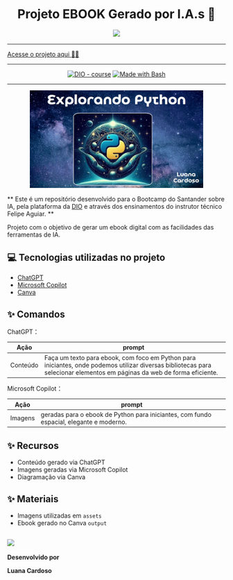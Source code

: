 
<h1 align="center"> Projeto EBOOK Gerado por I.A.s 🤖</h1>

<p align="center">
    <img width="100" src=".github/assets/banner.png">
</p>

-------
<a href="https://github.com/luanaxcardoso/ebook-feito-por-IA/blob/main/output/Explorando-Python.pdf">Acesse o projeto aqui 🤖🐍 </a>

--------
<p align="center">
<a href="https://dio.me/"><img src="https://img.shields.io/badge/DIO-Course-28DA77?logo=youtube" alt="DIO - course"></a>
<a href="https://www.gnu.org/software/bash/" title="Go to Bash homepage"><img src="https://img.shields.io/badge/Prompt-Project-blue?logo=gnu-bash&amp;logoColor=white" alt="Made with Bash"></a></p>

-------

<p align="center">
<img 
    src="./assets/capa.jpg"
    width="400"  
/>
</p>


** Este é um repositório desenvolvido para o Bootcamp do Santander sobre IA, pela plataforma da  [DIO](https://dio.me) e através dos ensinamentos do instrutor técnico Felipe Aguiar. **

Projeto com o objetivo de gerar um ebook digital com as facilidades das ferramentas de IA. 

## 💻 Tecnologias utilizadas no projeto

- [ChatGPT](https://chat.openai.com/) 
- [Microsoft Copilot](https://www.microsoft.com/pt-br/copilot)
- [Canva](https://www.canva.com/)

## ✨ Comandos


ChatGPT：

|   Ação   | prompt                                                                                                                                                                                                                                                                         |
| :------: | ------------------------------------------------------------------------------------------------------------------------------------------------------------------------------------------------------------------------------------------------------------------------------ |
|  Conteúdo | Faça um texto para ebook, com foco em Python para iniciantes, onde podemos utilizar diversas bibliotecas para selecionar elementos em páginas da web de forma eficiente.


Microsoft Copilot：

|  Ação  | prompt                                                                                 |
| :----: | -------------------------------------------------------------------------------------- |
| Imagens | geradas para o ebook de Python para iniciantes, com fundo espacial, elegante e moderno.

## ✨ Recursos

- Conteúdo gerado via ChatGPT
- Imagens geradas via Microsoft Copilot
- Diagramação via Canva

## ✨ Materiais

- Imagens utilizadas em `assets`
- Ebook gerado no Canva `output`

##

<p align="left">
    <img 
      margin=10 
      width=80 
      src="https://avatars.githubusercontent.com/u/112970416?v=4"
    />
</p>
<p> <strong>Desenvolvido por</strong> </p> 
<p> <strong>Luana Cardoso</strong> </p>


